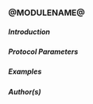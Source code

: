 ### @MODULENAME@

##### Introduction


##### Protocol Parameters


##### Examples


##### Author(s)

